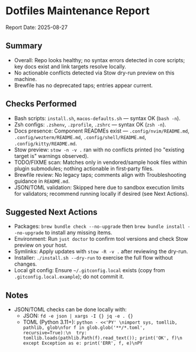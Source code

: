 # Dotfiles Maintenance Report

Report Date: 2025-08-27

## Summary

- Overall: Repo looks healthy; no syntax errors detected in core scripts; key docs exist and link targets resolve locally.
- No actionable conflicts detected via Stow dry-run preview on this machine.
- Brewfile has no deprecated taps; entries appear current.

## Checks Performed

- Bash scripts: `install.sh`, `macos-defaults.sh` — syntax OK (`bash -n`).
- Zsh configs: `.zshenv`, `.zprofile`, `.zshrc` — syntax OK (`zsh -n`).
- Docs presence: Component READMEs exist — `.config/nvim/README.md`, `.config/wezterm/README.md`, `.config/shell/README.md`, `.config/kitty/README.md`.
- Stow preview: `stow -n -v .` ran with no conflicts printed (no "existing target is" warnings observed).
- TODO/FIXME scan: Matches only in vendored/sample hook files within plugin submodules; nothing actionable in first‑party files.
- Brewfile review: No legacy taps; comments align with Troubleshooting guidance in `README.md`.
- JSON/TOML validation: Skipped here due to sandbox execution limits for validators; recommend running locally if desired (see Next Actions).

## Suggested Next Actions

- Packages: `brew bundle check --no-upgrade` then `brew bundle install --no-upgrade` to install any missing items.
- Environment: Run `just doctor` to confirm tool versions and check Stow preview on your host.
- Symlinks: Apply updates with `stow -R -v .` after reviewing the dry-run.
- Installer: `./install.sh --dry-run` to exercise the full flow without changes.
- Local git config: Ensure `~/.gitconfig.local` exists (copy from `.gitconfig.local.example`); do not commit it.

## Notes

- JSON/TOML checks can be done locally with:
  - JSON: `fd -e json | xargs -I {} jq -e . {}`
  - TOML (Python 3.11+): `python - <<'PY' \nimport sys, tomllib, pathlib, glob\nfor f in glob.glob('**/*.toml', recursive=True):\n  try: tomllib.loads(pathlib.Path(f).read_text()); print('OK', f)\n  except Exception as e: print('ERR', f, e)\nPY`

